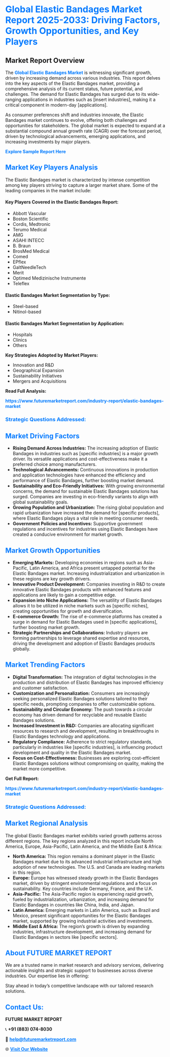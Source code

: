 <h1 style="color: #007BFF;">Global Elastic Bandages Market Report 2025-2033: Driving Factors, Growth Opportunities, and Key Players</h1>

<section id="overview">
<h2>Market Report Overview</h2>
<p>The <a href="https://www.futuremarketreport.com/industry-report/elastic-bandages-market" style="color: #007BFF; text-decoration: none;"><strong>Global Elastic Bandages Market</strong></a> is witnessing significant growth, driven by increasing demand across various industries. This report delves into the key aspects of the Elastic Bandages market, providing a comprehensive analysis of its current status, future potential, and challenges. The demand for Elastic Bandages has surged due to its wide-ranging applications in industries such as [insert industries], making it a critical component in modern-day [applications].</p>
<p>As consumer preferences shift and industries innovate, the Elastic Bandages market continues to evolve, offering both challenges and opportunities for stakeholders. The global market is expected to expand at a substantial compound annual growth rate (CAGR) over the forecast period, driven by technological advancements, emerging applications, and increasing investments by major players.</p>
</section>

<section id="overview">
<p><a href="https://www.futuremarketreport.com/request-sample/reportId=36055" style="color: #007BFF; text-decoration: none;"><strong>Explore Sample Report Here</strong></a></p>
</section>

<section id="key-players">
<h2 style="color: #007BFF;">Market Key Players Analysis</h2>
<p>The Elastic Bandages market is characterized by intense competition among key players striving to capture a larger market share. Some of the leading companies in the market include:</p>
<h4>Key Players Covered in the Elastic Bandages Report:</h4>
<ul><li>Abbott Vascular</li><li>Boston Scientific</li><li>Cordis, Medtronic</li><li>Terumo Medical</li><li>AMG</li><li>ASAHI INTECC</li><li>B. Braun</li><li>BrosMed Medical</li><li>Comed</li><li>EPflex</li><li>GaltNeedleTech</li><li>Merit</li><li>Optimed Medizinische Instrumente</li><li>Teleflex</li></ul>
<h4>Elastic Bandages Market Segmentation by Type:</h4>
<ul><li>Steel-based</li><li>Nitinol-based</li></ul>

<h4>Elastic Bandages Market Segmentation by Application:</h4>
<ul><li>Hospitals</li><li>Clinics</li><li>Others</li></ul>
<p><strong>Key Strategies Adopted by Market Players:</strong></p>
<ul>
<li>Innovation and R&D</li>
<li>Geographical Expansion</li>
<li>Sustainability Initiatives</li>
<li>Mergers and Acquisitions</li>
</ul>
</section>

<section>
<p><strong>Read Full Analysis: </strong></p><a href="https://www.futuremarketreport.com/industry-report/elastic-bandages-market" style="color: #007BFF; text-decoration: none;"><strong>https://www.futuremarketreport.com/industry-report/elastic-bandages-market</strong></a>
<h3 style="color: #007BFF;">Strategic Questions Addressed:</h3>
</section>

<section id="driving-factors">
<h2 style="color: #007BFF;">Market Driving Factors</h2>
<ul>
<li><strong>Rising Demand Across Industries:</strong> The increasing adoption of Elastic Bandages in industries such as [specific industries] is a major growth driver. Its versatile applications and cost-effectiveness make it a preferred choice among manufacturers.</li>
<li><strong>Technological Advancements:</strong> Continuous innovations in production and application technologies have enhanced the efficiency and performance of Elastic Bandages, further boosting market demand.</li>
<li><strong>Sustainability and Eco-Friendly Initiatives:</strong> With growing environmental concerns, the demand for sustainable Elastic Bandages solutions has surged. Companies are investing in eco-friendly variants to align with global sustainability goals.</li>
<li><strong>Growing Population and Urbanization:</strong> The rising global population and rapid urbanization have increased the demand for [specific products], where Elastic Bandages plays a vital role in meeting consumer needs.</li>
<li><strong>Government Policies and Incentives:</strong> Supportive government regulations and incentives for industries using Elastic Bandages have created a conducive environment for market growth.</li>
</ul>
</section>

<section id="growth-opportunities">
<h2 style="color: #007BFF;">Market Growth Opportunities</h2>
<ul>
<li><strong>Emerging Markets:</strong> Developing economies in regions such as Asia-Pacific, Latin America, and Africa present untapped potential for the Elastic Bandages market. Increasing industrialization and urbanization in these regions are key growth drivers.</li>
<li><strong>Innovative Product Development:</strong> Companies investing in R&D to create innovative Elastic Bandages products with enhanced features and applications are likely to gain a competitive edge.</li>
<li><strong>Expansion into Niche Applications:</strong> The versatility of Elastic Bandages allows it to be utilized in niche markets such as [specific niches], creating opportunities for growth and diversification.</li>
<li><strong>E-commerce Growth:</strong> The rise of e-commerce platforms has created a surge in demand for Elastic Bandages used in [specific applications], further boosting market growth.</li>
<li><strong>Strategic Partnerships and Collaborations:</strong> Industry players are forming partnerships to leverage shared expertise and resources, driving the development and adoption of Elastic Bandages products globally.</li>
</ul>
</section>

<section id="trending-factors">
<h2 style="color: #007BFF;">Market Trending Factors</h2>
<ul>
<li><strong>Digital Transformation:</strong> The integration of digital technologies in the production and distribution of Elastic Bandages has improved efficiency and customer satisfaction.</li>
<li><strong>Customization and Personalization:</strong> Consumers are increasingly seeking personalized Elastic Bandages solutions tailored to their specific needs, prompting companies to offer customizable options.</li>
<li><strong>Sustainability and Circular Economy:</strong> The push towards a circular economy has driven demand for recyclable and reusable Elastic Bandages solutions.</li>
<li><strong>Increased Investment in R&D:</strong> Companies are allocating significant resources to research and development, resulting in breakthroughs in Elastic Bandages technology and applications.</li>
<li><strong>Regulatory Compliance:</strong> Adherence to strict regulatory standards, particularly in industries like [specific industries], is influencing product development and quality in the Elastic Bandages market.</li>
<li><strong>Focus on Cost-Effectiveness:</strong> Businesses are exploring cost-efficient Elastic Bandages solutions without compromising on quality, making the market more competitive.</li>
</ul>
</section>

<section>
<p><strong>Get Full Report: </strong></p><a href="https://www.futuremarketreport.com/industry-report/elastic-bandages-market" style="color: #007BFF; text-decoration: none;"><strong>https://www.futuremarketreport.com/industry-report/elastic-bandages-market</strong></a>
<h3 style="color: #007BFF;">Strategic Questions Addressed:</h3>
</section>


<section id="regional-analysis">
<h2 style="color: #007BFF;">Market Regional Analysis</h2>
<p>The global Elastic Bandages market exhibits varied growth patterns across different regions. The key regions analyzed in this report include North America, Europe, Asia-Pacific, Latin America, and the Middle East & Africa:</p>
<ul>
<li><strong>North America:</strong> This region remains a dominant player in the Elastic Bandages market due to its advanced industrial infrastructure and high adoption of new technologies. The U.S. and Canada are leading markets in this region.</li>
<li><strong>Europe:</strong> Europe has witnessed steady growth in the Elastic Bandages market, driven by stringent environmental regulations and a focus on sustainability. Key countries include Germany, France, and the U.K.</li>
<li><strong>Asia-Pacific:</strong> The Asia-Pacific region is experiencing rapid growth, fueled by industrialization, urbanization, and increasing demand for Elastic Bandages in countries like China, India, and Japan.</li>
<li><strong>Latin America:</strong> Emerging markets in Latin America, such as Brazil and Mexico, present significant opportunities for the Elastic Bandages market, supported by growing industrial activities and investments.</li>
<li><strong>Middle East & Africa:</strong> The region’s growth is driven by expanding industries, infrastructure development, and increasing demand for Elastic Bandages in sectors like [specific sectors].</li>
</ul>
</section>

<footer>
<h2 style="color: #007BFF;">About FUTURE MARKET REPORT</h2>
<p>We are a trusted name in market research and advisory services, delivering actionable insights and strategic support to businesses across diverse industries. Our expertise lies in offering:</p>

<p>Stay ahead in today’s competitive landscape with our tailored research solutions.</p>

<h2 style="color: #007BFF;">Contact Us:</h2>
<p><strong>FUTURE MARKET REPORT</strong></p>
<p>📞 <strong>+91 (883) 074-8030</strong></p>
<p>📧 <strong><a href="mailto:help@futuremarketreport.com" style="color: #007BFF;">help@futuremarketreport.com</a></strong></p>
<p>🌐 <strong><a href="https://www.futuremarketreport.com/" style="color: #007BFF;">Visit Our Website</a></strong></p>
</footer>